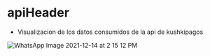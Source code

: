 # apiHeader

* Visualizacion de los datos consumidos de la api de kushkipagos

![WhatsApp Image 2021-12-14 at 2 15 12 PM](https://user-images.githubusercontent.com/67810669/146067018-8d77c7e8-3cab-4883-84f9-5b114cba98ad.jpeg)
